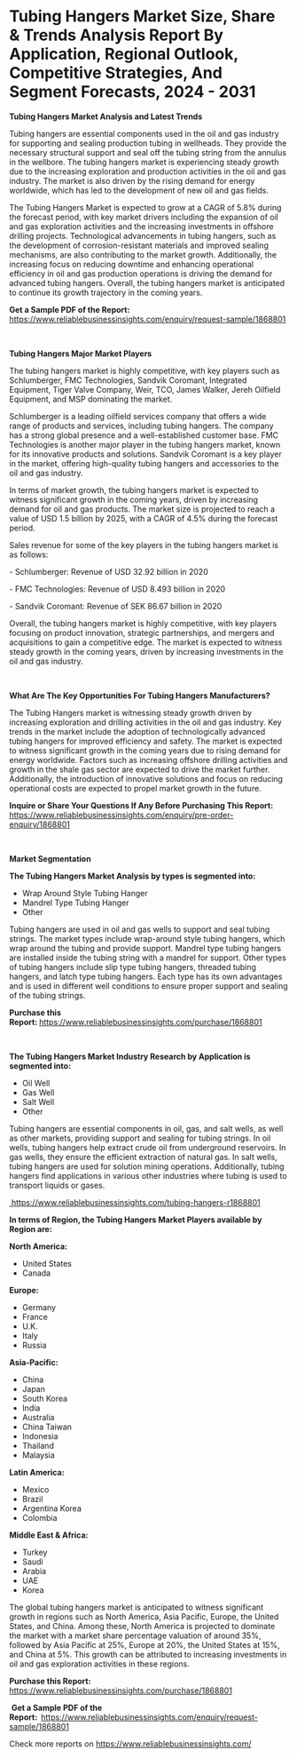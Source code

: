 <p><h1>Tubing Hangers Market Size, Share & Trends Analysis Report By Application, Regional Outlook, Competitive Strategies, And Segment Forecasts, 2024 - 2031</h1></p><p><strong>Tubing Hangers Market Analysis and Latest Trends</strong></p>
<p><p>Tubing hangers are essential components used in the oil and gas industry for supporting and sealing production tubing in wellheads. They provide the necessary structural support and seal off the tubing string from the annulus in the wellbore. The tubing hangers market is experiencing steady growth due to the increasing exploration and production activities in the oil and gas industry. The market is also driven by the rising demand for energy worldwide, which has led to the development of new oil and gas fields.</p><p>The Tubing Hangers Market is expected to grow at a CAGR of 5.8% during the forecast period, with key market drivers including the expansion of oil and gas exploration activities and the increasing investments in offshore drilling projects. Technological advancements in tubing hangers, such as the development of corrosion-resistant materials and improved sealing mechanisms, are also contributing to the market growth. Additionally, the increasing focus on reducing downtime and enhancing operational efficiency in oil and gas production operations is driving the demand for advanced tubing hangers. Overall, the tubing hangers market is anticipated to continue its growth trajectory in the coming years.</p></p>
<p><strong>Get a Sample PDF of the Report:&nbsp;</strong> <a href="https://www.reliablebusinessinsights.com/enquiry/request-sample/1868801">https://www.reliablebusinessinsights.com/enquiry/request-sample/1868801</a></p>
<p>&nbsp;</p>
<p><strong>Tubing Hangers Major Market Players</strong></p>
<p><p>The tubing hangers market is highly competitive, with key players such as Schlumberger, FMC Technologies, Sandvik Coromant, Integrated Equipment, Tiger Valve Company, Weir, TCO, James Walker, Jereh Oilfield Equipment, and MSP dominating the market. </p><p>Schlumberger is a leading oilfield services company that offers a wide range of products and services, including tubing hangers. The company has a strong global presence and a well-established customer base. FMC Technologies is another major player in the tubing hangers market, known for its innovative products and solutions. Sandvik Coromant is a key player in the market, offering high-quality tubing hangers and accessories to the oil and gas industry.</p><p>In terms of market growth, the tubing hangers market is expected to witness significant growth in the coming years, driven by increasing demand for oil and gas products. The market size is projected to reach a value of USD 1.5 billion by 2025, with a CAGR of 4.5% during the forecast period.</p><p>Sales revenue for some of the key players in the tubing hangers market is as follows:</p><p>- Schlumberger: Revenue of USD 32.92 billion in 2020</p><p>- FMC Technologies: Revenue of USD 8.493 billion in 2020</p><p>- Sandvik Coromant: Revenue of SEK 86.67 billion in 2020</p><p>Overall, the tubing hangers market is highly competitive, with key players focusing on product innovation, strategic partnerships, and mergers and acquisitions to gain a competitive edge. The market is expected to witness steady growth in the coming years, driven by increasing investments in the oil and gas industry.</p></p>
<p>&nbsp;</p>
<p><strong>What Are The Key Opportunities For Tubing Hangers Manufacturers?</strong></p>
<p><p>The Tubing Hangers market is witnessing steady growth driven by increasing exploration and drilling activities in the oil and gas industry. Key trends in the market include the adoption of technologically advanced tubing hangers for improved efficiency and safety. The market is expected to witness significant growth in the coming years due to rising demand for energy worldwide. Factors such as increasing offshore drilling activities and growth in the shale gas sector are expected to drive the market further. Additionally, the introduction of innovative solutions and focus on reducing operational costs are expected to propel market growth in the future.</p></p>
<p><strong>Inquire or Share Your Questions If Any Before Purchasing This Report:</strong> <a href="https://www.reliablebusinessinsights.com/enquiry/pre-order-enquiry/1868801">https://www.reliablebusinessinsights.com/enquiry/pre-order-enquiry/1868801</a></p>
<p>&nbsp;</p>
<p><strong>Market Segmentation</strong></p>
<p><strong>The Tubing Hangers Market Analysis by types is segmented into:</strong></p>
<p><ul><li>Wrap Around Style Tubing Hanger</li><li>Mandrel Type Tubing Hanger</li><li>Other</li></ul></p>
<p><p>Tubing hangers are used in oil and gas wells to support and seal tubing strings. The market types include wrap-around style tubing hangers, which wrap around the tubing and provide support. Mandrel type tubing hangers are installed inside the tubing string with a mandrel for support. Other types of tubing hangers include slip type tubing hangers, threaded tubing hangers, and latch type tubing hangers. Each type has its own advantages and is used in different well conditions to ensure proper support and sealing of the tubing strings.</p></p>
<p><strong>Purchase this Report:&nbsp;</strong><a href="https://www.reliablebusinessinsights.com/purchase/1868801">https://www.reliablebusinessinsights.com/purchase/1868801</a></p>
<p>&nbsp;</p>
<p><strong>The Tubing Hangers Market Industry Research by Application is segmented into:</strong></p>
<p><ul><li>Oil Well</li><li>Gas Well</li><li>Salt Well</li><li>Other</li></ul></p>
<p><p>Tubing hangers are essential components in oil, gas, and salt wells, as well as other markets, providing support and sealing for tubing strings. In oil wells, tubing hangers help extract crude oil from underground reservoirs. In gas wells, they ensure the efficient extraction of natural gas. In salt wells, tubing hangers are used for solution mining operations. Additionally, tubing hangers find applications in various other industries where tubing is used to transport liquids or gases.</p></p>
<p><a href="https://www.reliablebusinessinsights.com/tubing-hangers-r1868801">&nbsp;https://www.reliablebusinessinsights.com/tubing-hangers-r1868801</a></p>
<p><strong>In terms of Region, the Tubing Hangers Market Players available by Region are:</strong></p>
<p>
    <p> <strong> North America: </strong>
        <ul>
            <li>United States</li>
            <li>Canada</li>
        </ul>
        </p> 
    <p> <strong> Europe: </strong>
        <ul>
            <li>Germany</li>
            <li>France</li>
            <li>U.K.</li>
            <li>Italy</li>
            <li>Russia</li>
        </ul>
        </p> 
    <p> <strong> Asia-Pacific: </strong>
        <ul>
            <li>China</li>
            <li>Japan</li>
            <li>South Korea</li>
            <li>India</li>
            <li>Australia</li>
            <li>China Taiwan</li>
            <li>Indonesia</li>
            <li>Thailand</li>
            <li>Malaysia</li>
        </ul>
        </p> 
    <p> <strong> Latin America: </strong>
        <ul>
            <li>Mexico</li>
            <li>Brazil</li>
            <li>Argentina Korea</li>
            <li>Colombia</li>
        </ul>
        </p> 
    <p> <strong> Middle East & Africa: </strong>
        <ul>
            <li>Turkey</li>
            <li>Saudi</li>
            <li>Arabia</li>
            <li>UAE</li>
            <li>Korea</li>
        </ul>
    </p>
    </p>
<p><p>The global tubing hangers market is anticipated to witness significant growth in regions such as North America, Asia Pacific, Europe, the United States, and China. Among these, North America is projected to dominate the market with a market share percentage valuation of around 35%, followed by Asia Pacific at 25%, Europe at 20%, the United States at 15%, and China at 5%. This growth can be attributed to increasing investments in oil and gas exploration activities in these regions.</p></p>
<p><strong>Purchase this Report: </strong><a href="https://www.reliablebusinessinsights.com/purchase/1868801">https://www.reliablebusinessinsights.com/purchase/1868801</a></p>
<p>&nbsp;<strong>Get a Sample PDF of the Report:&nbsp;&nbsp;</strong><a href="https://www.reliablebusinessinsights.com/enquiry/request-sample/1868801">https://www.reliablebusinessinsights.com/enquiry/request-sample/1868801</a></p>
<p><strong></strong></p>
<p>Check more reports on <a href="https://www.reliablebusinessinsights.com/">https://www.reliablebusinessinsights.com/</a></p>